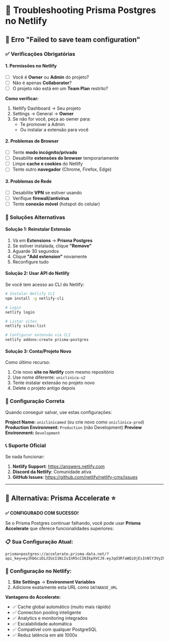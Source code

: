 # 🔧 Troubleshooting Prisma Postgres no Netlify

## 🚨 Erro "Failed to save team configuration"

### ✅ Verificações Obrigatórias

#### 1. Permissões no Netlify
- [ ] Você é **Owner** ou **Admin** do projeto?
- [ ] Não é apenas **Collaborator**?
- [ ] O projeto não está em um **Team Plan** restrito?

**Como verificar:**
1. Netlify Dashboard → Seu projeto
2. Settings → General → **Owner**
3. Se não for você, peça ao owner para:
   - Te promover a Admin
   - Ou instalar a extensão para você

#### 2. Problemas de Browser
- [ ] Tente **modo incógnito/privado**
- [ ] Desabilite **extensões do browser** temporariamente
- [ ] Limpe **cache e cookies** do Netlify
- [ ] Tente outro **navegador** (Chrome, Firefox, Edge)

#### 3. Problemas de Rede
- [ ] Desabilite **VPN** se estiver usando
- [ ] Verifique **firewall/antivírus**
- [ ] Tente **conexão móvel** (hotspot do celular)

### 🔄 Soluções Alternativas

#### Solução 1: Reinstalar Extensão
1. Vá em **Extensions** → **Prisma Postgres**
2. Se estiver instalada, clique **"Remove"**
3. Aguarde 30 segundos
4. Clique **"Add extension"** novamente
5. Reconfigure tudo

#### Solução 2: Usar API do Netlify
Se você tem acesso ao CLI do Netlify:

```bash
# Instalar Netlify CLI
npm install -g netlify-cli

# Login
netlify login

# Listar sites
netlify sites:list

# Configurar extensão via CLI
netlify addons:create prisma-postgres
```

#### Solução 3: Conta/Projeto Novo
Como último recurso:
1. Crie novo **site no Netlify** com mesmo repositório
2. Use nome diferente: `uniclinica-v2`
3. Tente instalar extensão no projeto novo
4. Delete o projeto antigo depois

### 🎯 Configuração Correta

Quando conseguir salvar, use estas configurações:

**Project Name:** `uniclinicamed` (ou crie novo como `uniclinica-prod`)
**Production Environment:** `Production` (não Development)
**Preview Environment:** `Development`

### 📞 Suporte Oficial

Se nada funcionar:
1. **Netlify Support**: https://answers.netlify.com
2. **Discord da Netlify**: Comunidade ativa
3. **GitHub Issues**: https://github.com/netlify/netlify-cms/issues

---

## 🚀 Alternativa: Prisma Accelerate ⭐

**✅ CONFIGURADO COM SUCESSO!**

Se o Prisma Postgres continuar falhando, você pode usar **Prisma Accelerate** que oferece funcionalidades superiores:

### 📋 Sua Configuração Atual:
```
prisma+postgres://accelerate.prisma-data.net/?api_key=eyJhbGciOiJIUzI1NiIsInR5cCI6IkpXVCJ9.eyJqd3RfaWQiOjEsInNlY3VyZV9rZXkiOiJza19LRmUxUGVKWFlrVWo1U0FuNko5T0QiLCJhcGlfa2V5IjoiMDFLMVYwME1ENjNaOUFQTlpUNk5ZMEZCN1ciLCJ0ZW5hbnRfaWQiOiIwN2Q2ZmY0MTU1OWM2MGNiNWI2MTQzZTY1MjUyNTc0MDUxNzBjNTE2ZWU1OWQzODQ0MTE2NDg2NzUyZTRhYzIyIiwiaW50ZXJuYWxfc2VjcmV0IjoiYmFlZGYyYTUtZmIzNi00ZDc0LWJiYjMtNTA1NTI3NDYyY2JlIn0.IikwMaG8p8IZfRQzwcFOjP1s2PQzNatYEN1F7CdS3aw
```

### 🔧 Configuração no Netlify:
1. **Site Settings** → **Environment Variables**
2. Adicione exatamente esta URL como `DATABASE_URL`

**Vantagens do Accelerate:**
- ✅ Cache global automático (muito mais rápido)
- ✅ Connection pooling inteligente
- ✅ Analytics e monitoring integrados
- ✅ Escalabilidade automática
- ✅ Compatível com qualquer PostgreSQL
- ✅ Reduz latência em até 1000x

